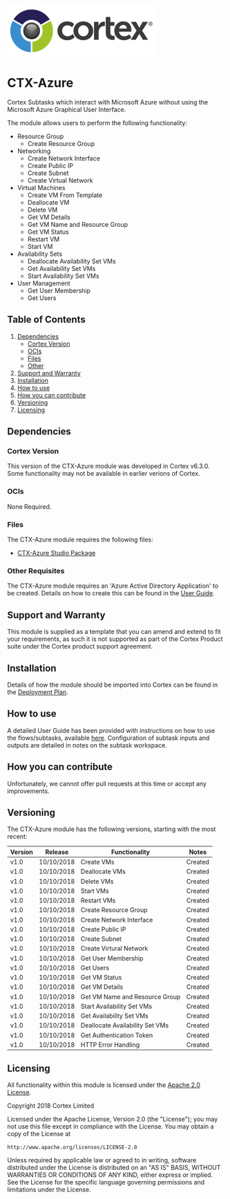 <a href="https://www.cortex-ia.co.uk/" target="_blank"><img src="https://github.com/CortexIATest/CTXImages/blob/master/Cortex-350-120.png" alt="Welcome to Cortex!" width="350" height="120" border="0"></a>

# CTX-Azure
Cortex Subtasks which interact with Microsoft Azure without using the Microsoft Azure Graphical User Interface.

The module allows users to perform the following functionality:
* Resource Group
	* Create Resource Group
* Networking
	* Create Network Interface
	* Create Public IP
	* Create Subnet
	* Create Virtual Network
* Virtual Machines
	* Create VM From Template
	* Deallocate VM
	* Delete VM
	* Get VM Details
	* Get VM Name and Resource Group
	* Get VM Status
	* Restart VM
	* Start VM
*  Availability Sets
	* Deallocate Availability Set VMs
	* Get Availability Set VMs
	* Start Availability Set VMs
* User Management
	* Get User Membership
	* Get Users

## Table of Contents
1) [Dependencies](#dependencies)
    * [Cortex Version](#cortex-version)
    * [OCIs](#ocis)
    * [Files](#files)
    * [Other](#other-requisites)
1) [Support and Warranty](#support-and-warranty)
1) [Installation](#installation)
1) [How to use](#how-to-use)
1) [How you can contribute](#how-you-can-contribute)
1) [Versioning](#versioning)
1) [Licensing](#licensing)

## Dependencies
### Cortex Version
This version of the CTX-Azure module was developed in Cortex v6.3.0. Some functionality may not be available in earlier verions of Cortex.

### OCIs
None Required.

### Files
The CTX-Azure module requires the following files:
* [CTX-Azure Studio Package](https://github.com/CortexIntelligentAutomation/CTX-Azure/releases/download/v1.0/CTX-Azure.studiopkg)

### Other Requisites
The CTX-Azure module requires an 'Azure Active Directory Application' to be created. Details on how to create this can be found in the [User Guide](https://github.com/CortexIntelligentAutomation/CTX-Azure/blob/master/CTX-Azure%20-%20User%20Guide.pdf).

## Support and Warranty 
This module is supplied as a template that you can amend and extend to fit your requirements, as such it is not supported as part of the Cortex Product suite under the Cortex product support agreement.

## Installation
Details of how the module should be imported into Cortex can be found in the [Deployment Plan](https://github.com/CortexIntelligentAutomation/CTX-Azure/blob/master/CTX-Azure%20-%20Deployment%20Plan.pdf).

## How to use
A detailed User Guide has been provided with instructions on how to use the flows/subtasks, available [here](https://github.com/CortexIntelligentAutomation/CTX-Azure/blob/master/CTX-Azure%20-%20User%20Guide.pdf). Configuration of subtask inputs and outputs are detailed in notes on the subtask workspace.

## How you can contribute
Unfortunately, we cannot offer pull requests at this time or accept any improvements.

## Versioning
The CTX-Azure module has the following versions, starting with the most recent:

Version | Release | Functionality | Notes
------------ | ------------- | ----------- | -----------
v1.0 | 10/10/2018 | Create VMs | Created
v1.0 | 10/10/2018 | Deallocate VMs | Created
v1.0 | 10/10/2018 | Delete VMs | Created
v1.0 | 10/10/2018 | Start VMs | Created
v1.0 | 10/10/2018 | Restart VMs | Created
v1.0 | 10/10/2018 | Create Resource Group | Created
v1.0 | 10/10/2018 | Create Network Interface | Created
v1.0 | 10/10/2018 | Create Public IP | Created
v1.0 | 10/10/2018 | Create Subnet | Created
v1.0 | 10/10/2018 | Create Virtural Network | Created
v1.0 | 10/10/2018 | Get User Membership | Created
v1.0 | 10/10/2018 | Get Users | Created
v1.0 | 10/10/2018 | Get VM Status | Created
v1.0 | 10/10/2018 | Get VM Details | Created
v1.0 | 10/10/2018 | Get VM Name and Resource Group | Created
v1.0 | 10/10/2018 | Start Availability Set VMs | Created
v1.0 | 10/10/2018 | Get Availability Set VMs | Created
v1.0 | 10/10/2018 | Deallocate Availability Set VMs | Created
v1.0 | 10/10/2018 | Get Authentication Token | Created
v1.0 | 10/10/2018 | HTTP Error Handling | Created

## Licensing
All functionality within this module is licensed under the [Apache 2.0 License](https://www.apache.org/licenses/LICENSE-2.0).

Copyright 2018 Cortex Limited

Licensed under the Apache License, Version 2.0 (the "License");
you may not use this file except in compliance with the License.
You may obtain a copy of the License at

    http://www.apache.org/licenses/LICENSE-2.0

Unless required by applicable law or agreed to in writing, software
distributed under the License is distributed on an "AS IS" BASIS,
WITHOUT WARRANTIES OR CONDITIONS OF ANY KIND, either express or implied.
See the License for the specific language governing permissions and
limitations under the License.
